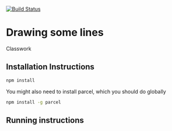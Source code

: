 [![Build Status](https://travis-ci.org/angelareplica/class5-lines-and-stuff.svg?branch=master)](https://travis-ci.org/angelareplica/class5-lines-and-stuff)

# Drawing some lines 

Classwork

## Installation Instructions

```bash
npm install
```

You might also need to install parcel, which you should do globally

```bash
npm install -g parcel
```

## Running instructions